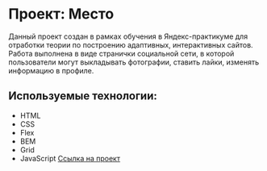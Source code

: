 # Проект: Место
Данный проект создан в рамках обучения в Яндекс-практикуме для отработки теории по построению адаптивных, интерактивных сайтов. Работа выполнена в виде странички социальной сети, в которой пользователи могут выкладывать фотографии, ставить лайки, изменять информацию в профиле.
## **Используемые технологии:**
* HTML
* CSS
* Flex
* BEM
* Grid
* JavaScript
[Ссылка на проект](https://oksana-bykova.github.io/mesto/)